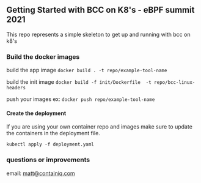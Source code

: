 ## Getting Started with BCC on K8's - eBPF summit 2021
This repo represents a simple skeleton to get up and running with bcc on k8's

### Build the docker images
build the app image `docker build . -t repo/example-tool-name` 

build the init image `docker build -f init/Dockerfile  -t repo/bcc-linux-headers`

push your images ex: `docker push repo/example-tool-name`

#### Create the deployment 
If you are using your own container repo and images make sure to update the containers in the deployment file.

`kubectl apply -f deployment.yaml`


### questions or improvements 
email: matt@containiq.com 

